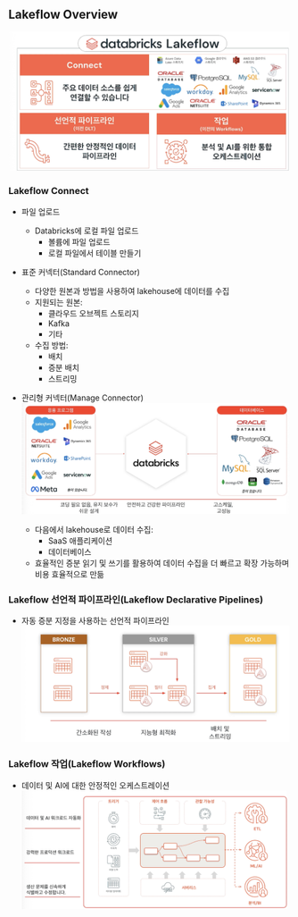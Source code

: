 ## Lakeflow Overview
![alt text](image-2.png)

### Lakeflow Connect
- 파일 업로드
  - Databricks에 로컬 파일 업로드
    - 볼륨에 파일 업로드
    - 로컬 파일에서 테이블 만들기

- 표준 커넥터(Standard Connector)
  - 다양한 원본과 방법을 사용하여 lakehouse에 데이터를 수집
  - 지원되는 원본:
    - 클라우드 오브젝트 스토리지
    - Kafka
    - 기타
  - 수집 방법:
    - 배치 
    - 증분 배치
    - 스트리밍

- 관리형 커넥터(Manage Connector)
![alt text](image-3.png)
  - 다음에서 lakehouse로 데이터 수집:
    - SaaS 애플리케이션
    - 데이터베이스
  - 효율적인 증분 읽기 및 쓰기를 활용하여 데이터 수집을 더 빠르고 확장 가능하며 비용 효율적으로 만듦

### Lakeflow 선언적 파이프라인(Lakeflow Declarative Pipelines)
- 자동 증분 지정을 사용하는 선언적 파이프라인
![alt text](image-4.png)

### Lakeflow 작업(Lakeflow Workflows)
- 데이터 및 AI에 대한 안정적인 오케스트레이션
![alt text](image-5.png)

